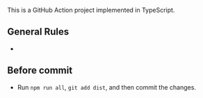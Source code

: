 This is a GitHub Action project implemented in TypeScript.

## General Rules

*

## Before commit

* Run `npm run all`, `git add dist`, and then commit the changes.
